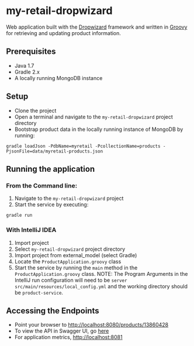 # my-retail-dropwizard

Web application built with the [Dropwizard](http://www.dropwizard.io/0.9.2/docs/index.html) framework and written in [Groovy](http://www.groovy-lang.org/) for retrieving and updating product information.

## Prerequisites

* Java 1.7
* Gradle 2.x
* A locally running MongoDB instance

## Setup

* Clone the project
* Open a terminal and navigate to the `my-retail-dropwizard` project directory
* Bootstrap product data in the locally running instance of MongoDB by running:

`gradle loadJson -PdbName=myretail -PcollectionName=products -PjsonFile=data/myretail-products.json`

## Running the application

### From the Command line:

1. Navigate to the `my-retail-dropwizard` project
2. Start the service by executing:

`gradle run`

### With IntelliJ IDEA

1. Import project
2. Select `my-retail-dropwizard` project directory
3. Import project from external_model (select Gradle)
4. Locate the `ProductApplication.groovy` class
5. Start the service by running the `main` method in the `ProductApplication.groovy` class. NOTE: The Program Arguments in the IntelliJ run configuration will need to be `server src/main/resources/local_config.yml` and the working directory should be `product-service`.

## Accessing the Endpoints

* Point your browser to [http://localhost:8080/products/13860428](http://localhost:8080/products/13860428)
* To view the API in Swagger UI, go [here](http://localhost:8080/swagger)
* For application metrics, [http://localhost:8081](http://localhost:8081)
